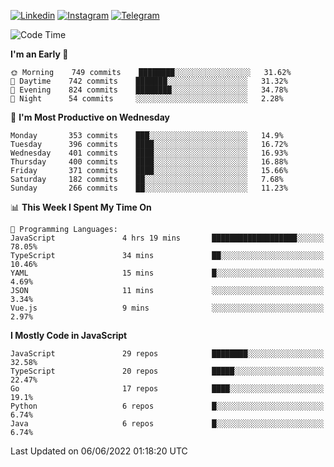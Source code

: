 [![Linkedin](https://img.shields.io/badge/-Archie-blue?style=flat-square&labelColor=gray&logo=Linkedin&logoColor=white&link=https://www.linkedin.com/in/archisdi)](https://www.linkedin.com/in/archisdi)
[![Instagram](https://img.shields.io/badge/-@archisdi-orange?style=flat-square&labelColor=gray&logo=Instagram&logoColor=white&link=https://www.instagram.com/archisdi)](https://www.instagram.com/archisdi)
[![Telegram](https://img.shields.io/badge/-aai-informational?style=flat-square&labelColor=gray&logo=telegram&logoColor=white&link=https://t.me/archisdi)](https://t.me/archisdi)

<!--START_SECTION:waka-->
![Code Time](http://img.shields.io/badge/Code%20Time-0%20secs-blue)

**I'm an Early 🐤** 

```text
🌞 Morning    749 commits    ████████░░░░░░░░░░░░░░░░░   31.62% 
🌆 Daytime    742 commits    ███████░░░░░░░░░░░░░░░░░░   31.32% 
🌃 Evening    824 commits    ████████░░░░░░░░░░░░░░░░░   34.78% 
🌙 Night      54 commits     ░░░░░░░░░░░░░░░░░░░░░░░░░   2.28%

```
📅 **I'm Most Productive on Wednesday** 

```text
Monday       353 commits    ███░░░░░░░░░░░░░░░░░░░░░░   14.9% 
Tuesday      396 commits    ████░░░░░░░░░░░░░░░░░░░░░   16.72% 
Wednesday    401 commits    ████░░░░░░░░░░░░░░░░░░░░░   16.93% 
Thursday     400 commits    ████░░░░░░░░░░░░░░░░░░░░░   16.88% 
Friday       371 commits    ████░░░░░░░░░░░░░░░░░░░░░   15.66% 
Saturday     182 commits    ██░░░░░░░░░░░░░░░░░░░░░░░   7.68% 
Sunday       266 commits    ██░░░░░░░░░░░░░░░░░░░░░░░   11.23%

```


📊 **This Week I Spent My Time On** 

```text
💬 Programming Languages: 
JavaScript               4 hrs 19 mins       ███████████████████░░░░░░   78.05% 
TypeScript               34 mins             ██░░░░░░░░░░░░░░░░░░░░░░░   10.46% 
YAML                     15 mins             █░░░░░░░░░░░░░░░░░░░░░░░░   4.69% 
JSON                     11 mins             ░░░░░░░░░░░░░░░░░░░░░░░░░   3.34% 
Vue.js                   9 mins              ░░░░░░░░░░░░░░░░░░░░░░░░░   2.97%

```

**I Mostly Code in JavaScript** 

```text
JavaScript               29 repos            ████████░░░░░░░░░░░░░░░░░   32.58% 
TypeScript               20 repos            █████░░░░░░░░░░░░░░░░░░░░   22.47% 
Go                       17 repos            ████░░░░░░░░░░░░░░░░░░░░░   19.1% 
Python                   6 repos             █░░░░░░░░░░░░░░░░░░░░░░░░   6.74% 
Java                     6 repos             █░░░░░░░░░░░░░░░░░░░░░░░░   6.74%

```



 Last Updated on 06/06/2022 01:18:20 UTC
<!--END_SECTION:waka-->